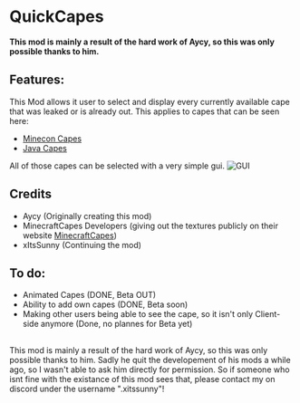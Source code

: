 # **QuickCapes**
**This mod is mainly a result of the hard work of Aycy, so this was only possible thanks to him.**
## Features:
This Mod allows it user to select and display every currently available cape that was leaked or is already out. This applies to capes that can be seen here:
- [Minecon Capes](https://minecraftcapes.net/gallery/minecon-capes)
- [Java Capes](https://minecraftcapes.net/gallery/java-capes) 
  
All of those capes can be selected with a very simple gui.
  ![GUI](https://cdn.modrinth.com/data/cached_images/8bc8bca8d536d96838a276f7f779e18d7ba52616.png)

## Credits
- Aycy (Originally creating this mod)
- MinecraftCapes Developers (giving out the textures publicly on their website [MinecraftCapes](https://minecraftcapes.net/))
- xItsSunny (Continuing the mod)

## To do:
- Animated Capes (DONE, Beta OUT)
- Ability to add own capes (DONE, Beta soon)
- Making other users being able to see the cape, so it isn't only Client-side anymore (Done, no plannes for Beta yet)

## 
This mod is mainly a result of the hard work of Aycy, so this was only possible thanks to him. Sadly he quit the developement of his mods a while ago, so I wasn't able to ask him directly for permission. So if someone who isnt fine with the existance of this mod sees that, please contact my on discord under the username ".xitssunny"!
